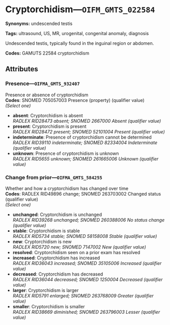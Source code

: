# Cryptorchidism—`OIFM_GMTS_022584`

**Synonyms:** undescended testis

**Tags:** ultrasound, US, MR, urogenital, congenital anomaly, diagnosis

Undescended testis, typically found in the inguinal region or abdomen.

**Codes:** GAMUTS 22584 cryptorchidism

## Attributes

### Presence—`OIFMA_GMTS_932407`

Presence or absence of cryptorchidism  
**Codes**: SNOMED 705057003 Presence (property) (qualifier value)  
*(Select one)*

- **absent**: Cryptorchidism is absent  
_RADLEX RID28473 absent; SNOMED 2667000 Absent (qualifier value)_
- **present**: Cryptorchidism is present  
_RADLEX RID28472 present; SNOMED 52101004 Present (qualifier value)_
- **indeterminate**: Presence of cryptorchidism cannot be determined  
_RADLEX RID39110 indeterminate; SNOMED 82334004 Indeterminate (qualifier value)_
- **unknown**: Presence of cryptorchidism is unknown  
_RADLEX RID5655 unknown; SNOMED 261665006 Unknown (qualifier value)_

### Change from prior—`OIFMA_GMTS_584255`

Whether and how a cryptorchidism has changed over time  
**Codes**: RADLEX RID49896 change; SNOMED 263703002 Changed status (qualifier value)  
*(Select one)*

- **unchanged**: Cryptorchidism is unchanged  
_RADLEX RID39268 unchanged; SNOMED 260388006 No status change (qualifier value)_
- **stable**: Cryptorchidism is stable  
_RADLEX RID5734 stable; SNOMED 58158008 Stable (qualifier value)_
- **new**: Cryptorchidism is new  
_RADLEX RID5720 new; SNOMED 7147002 New (qualifier value)_
- **resolved**: Cryptorchidism seen on a prior exam has resolved  
- **increased**: Cryptorchidism has increased  
_RADLEX RID36043 increased; SNOMED 35105006 Increased (qualifier value)_
- **decreased**: Cryptorchidism has decreased  
_RADLEX RID36044 decreased; SNOMED 1250004 Decreased (qualifier value)_
- **larger**: Cryptorchidism is larger  
_RADLEX RID5791 enlarged; SNOMED 263768009 Greater (qualifier value)_
- **smaller**: Cryptorchidism is smaller  
_RADLEX RID38669 diminished; SNOMED 263796003 Lesser (qualifier value)_